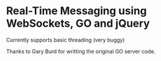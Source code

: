 # Real-Time Messaging using WebSockets, GO and jQuery #

Currently supports basic threading (very buggy)

Thanks to Gary Burd for writting the original GO server code.
